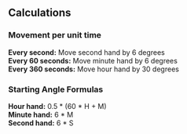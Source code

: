 ## Calculations

### Movement per unit time

**Every second:** Move second hand by 6 degrees \
**Every 60 seconds:** Move minute hand by 6 degrees \
**Every 360 seconds:** Move hour hand by 30 degrees

### Starting Angle Formulas

**Hour hand:** 0.5 * (60 * H + M) \
**Minute hand:** 6 * M \
**Second hand:** 6 * S